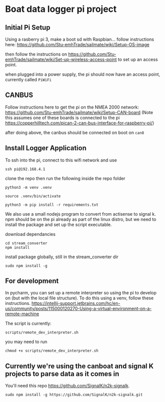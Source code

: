 # Boat data logger pi project

## Initial Pi Setup
Using a rasberry pi 3, make a boot sd with Raspbian... follow instructions here: 
https://github.com/Stu-emhTrade/sailmate/wiki/Setup-OS-image

then follow the instructions on https://github.com/Stu-emhTrade/sailmate/wiki/Set-up-wireless-access-point to set up an access point.

when plugged into a power supply, the pi should now have an access point, currently called
`PiWiFi`

## CANBUS

Follow instructions here to get the pi on the NMEA 2000 network:
https://github.com/Stu-emhTrade/sailmate/wiki/Setup-CAN-board
(Note this assumes one of these boards is connected to the pi https://copperhilltech.com/pican-2-can-bus-interface-for-raspberry-pi/)

after doing above, the canbus should be connected on boot on
`can0`

## Install Logger Application
To ssh into the pi, connect to this wifi network and use

```
ssh pi@192.168.4.1
```
clone the repo then run the following inside the repo folder
```
python3 -m venv .venv

source .venv/bin/activate

python3 -m pip install -r requirements.txt
```

We also use a small nodejs program to convert from actisense to signal k. npm should be on the pi already as part of the linux distro, but we need to install the package and set up the script executable.

download dependancies
```
cd stream_converter
npm install
```

install package globally, still in the stream_converter dir
```
sudo npm install -g
```

## For development

In pycharm, you can set up a remote interpreter so using the pi to develop on (but with the local file structure). To do this using a venv, follow these instructions. https://intellij-support.jetbrains.com/hc/en-us/community/posts/115000120270-Using-a-virtual-environment-on-a-remote-machine

The script is currently:
```
scripts/remote_dev_interpreter.sh
```
you may need to run
```
chmod +x scripts/remote_dev_interpreter.sh
```



## Currently we're using the canboat and signal K projects to parse data as it comes in

You'll need this repo https://github.com/SignalK/n2k-signalk.

```
sudo npm install -g https://github.com/SignalK/n2k-signalk.git
```



